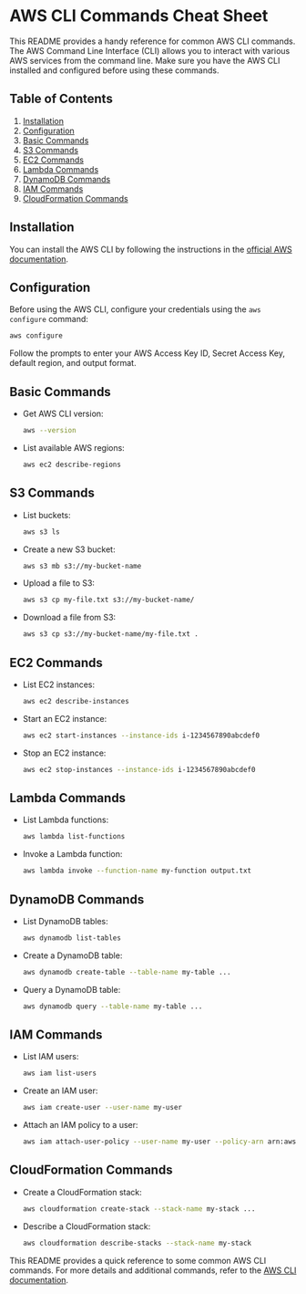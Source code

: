 

# AWS CLI Commands Cheat Sheet

This README provides a handy reference for common AWS CLI commands. The AWS Command Line Interface (CLI) allows you to interact with various AWS services from the command line. Make sure you have the AWS CLI installed and configured before using these commands.

## Table of Contents

1. [Installation](#installation)
2. [Configuration](#configuration)
3. [Basic Commands](#basic-commands)
4. [S3 Commands](#s3-commands)
5. [EC2 Commands](#ec2-commands)
6. [Lambda Commands](#lambda-commands)
7. [DynamoDB Commands](#dynamodb-commands)
8. [IAM Commands](#iam-commands)
9. [CloudFormation Commands](#cloudformation-commands)

## Installation

You can install the AWS CLI by following the instructions in the [official AWS documentation](https://docs.aws.amazon.com/cli/latest/userguide/cli-configure-files.html).

## Configuration

Before using the AWS CLI, configure your credentials using the `aws configure` command:



```bash
aws configure
```

Follow the prompts to enter your AWS Access Key ID, Secret Access Key, default region, and output format.

## Basic Commands

- Get AWS CLI version:
  ```bash
  aws --version
  ```

- List available AWS regions:
  ```bash
  aws ec2 describe-regions
  ```

## S3 Commands

- List buckets:
  ```bash
  aws s3 ls
  ```

- Create a new S3 bucket:
  ```bash
  aws s3 mb s3://my-bucket-name
  ```

- Upload a file to S3:
  ```bash
  aws s3 cp my-file.txt s3://my-bucket-name/
  ```

- Download a file from S3:
  ```bash
  aws s3 cp s3://my-bucket-name/my-file.txt .
  ```

## EC2 Commands

- List EC2 instances:
  ```bash
  aws ec2 describe-instances
  ```

- Start an EC2 instance:
  ```bash
  aws ec2 start-instances --instance-ids i-1234567890abcdef0
  ```

- Stop an EC2 instance:
  ```bash
  aws ec2 stop-instances --instance-ids i-1234567890abcdef0
  ```

## Lambda Commands

- List Lambda functions:
  ```bash
  aws lambda list-functions
  ```

- Invoke a Lambda function:
  ```bash
  aws lambda invoke --function-name my-function output.txt
  ```

## DynamoDB Commands

- List DynamoDB tables:
  ```bash
  aws dynamodb list-tables
  ```

- Create a DynamoDB table:
  ```bash
  aws dynamodb create-table --table-name my-table ...
  ```

- Query a DynamoDB table:
  ```bash
  aws dynamodb query --table-name my-table ...
  ```

## IAM Commands

- List IAM users:
  ```bash
  aws iam list-users
  ```

- Create an IAM user:
  ```bash
  aws iam create-user --user-name my-user
  ```

- Attach an IAM policy to a user:
  ```bash
  aws iam attach-user-policy --user-name my-user --policy-arn arn:aws:iam::aws:policy/AmazonS3FullAccess
  ```

## CloudFormation Commands

- Create a CloudFormation stack:
  ```bash
  aws cloudformation create-stack --stack-name my-stack ...
  ```

- Describe a CloudFormation stack:
  ```bash
  aws cloudformation describe-stacks --stack-name my-stack
  ```

This README provides a quick reference to some common AWS CLI commands. For more details and additional commands, refer to the [AWS CLI documentation](https://docs.aws.amazon.com/cli/latest/index.html).









